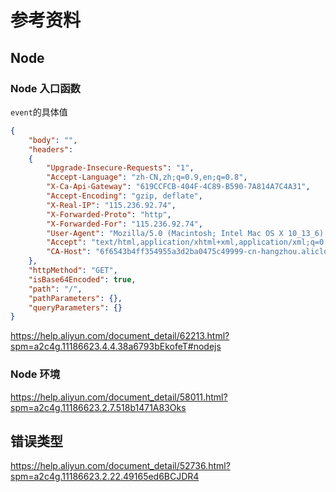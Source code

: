 # 参考资料

## Node

### Node 入口函数

`event`的具体值

```json
{
    "body": "",
    "headers":
    {
        "Upgrade-Insecure-Requests": "1",
        "Accept-Language": "zh-CN,zh;q=0.9,en;q=0.8",
        "X-Ca-Api-Gateway": "619CCFCB-404F-4C89-B590-7A814A7C4A31",
        "Accept-Encoding": "gzip, deflate",
        "X-Real-IP": "115.236.92.74",
        "X-Forwarded-Proto": "http",
        "X-Forwarded-For": "115.236.92.74",
        "User-Agent": "Mozilla/5.0 (Macintosh; Intel Mac OS X 10_13_6) AppleWebKit/537.36 (KHTML, like Gecko) Chrome/68.0.3440.106 Safari/537.36",
        "Accept": "text/html,application/xhtml+xml,application/xml;q=0.9,image/webp,image/apng,*/*;q=0.8",
        "CA-Host": "6f6543b4ff354955a3d2ba0475c49999-cn-hangzhou.alicloudapi.com"
    },
    "httpMethod": "GET",
    "isBase64Encoded": true,
    "path": "/",
    "pathParameters": {},
    "queryParameters": {}
}
```

https://help.aliyun.com/document_detail/62213.html?spm=a2c4g.11186623.4.4.38a6793bEkofeT#nodejs

### Node 环境

https://help.aliyun.com/document_detail/58011.html?spm=a2c4g.11186623.2.7.518b1471A83Oks

## 错误类型

https://help.aliyun.com/document_detail/52736.html?spm=a2c4g.11186623.2.22.49165ed6BCJDR4